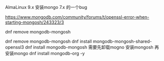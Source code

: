 AlmaLinux 9.x 安装mongo 7.x 的一个bug

https://www.mongodb.com/community/forums/t/openssl-error-when-starting-mongosh/243323/3

dnf remove mongodb-mongosh

dnf remove mongodb-mongosh
dnf install mongodb-mongosh-shared-openssl3
dnf install mongodb-mongosh
需要先卸载mogno 安装mongosh 再安装mongo
dnf install mongodb-org -y
